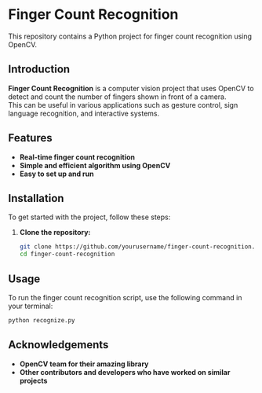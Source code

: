# Finger Count Recognition

This repository contains a Python project for finger count recognition using OpenCV.

## Introduction

**Finger Count Recognition** is a computer vision project that uses OpenCV to detect and count the number of fingers shown in front of a camera.  
This can be useful in various applications such as gesture control, sign language recognition, and interactive systems.

## Features

- **Real-time finger count recognition**
- **Simple and efficient algorithm using OpenCV**
- **Easy to set up and run**

## Installation

To get started with the project, follow these steps:

1. **Clone the repository:**
    ```bash
    git clone https://github.com/yourusername/finger-count-recognition.git
    cd finger-count-recognition
    ```

## Usage

To run the finger count recognition script, use the following command in your terminal:
```bash
python recognize.py
 ```

## Acknowledgements

- **OpenCV team for their amazing library**
- **Other contributors and developers who have worked on similar projects**
